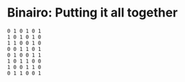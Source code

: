 # Binairo: Putting it all together

<!-- %% svg-grid: code -->

~~~~
0 1 0 1 0 1
1 0 1 0 1 0
1 1 0 0 1 0
0 0 1 1 0 1
0 1 0 0 1 1
1 0 1 1 0 0
1 0 0 1 1 0
0 1 1 0 0 1
~~~~
